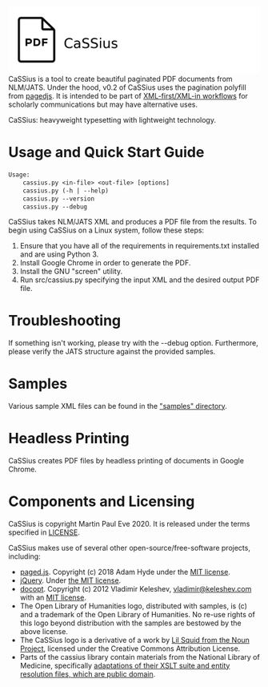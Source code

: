 ![CaSSiuS](res/logo.png?raw=true)
CaSSius is a tool to create beautiful paginated PDF documents from NLM/JATS. Under the hood, v0.2 of CaSSius uses the pagination polyfill from [pagedjs](https://gitlab.pagedmedia.org/tools/pagedjs). It is intended to be part of [XML-first/XML-in workflows](https://www.martineve.com/2015/07/20/building-a-real-xml-first-workflow-for-scholarly-typesetting/) for scholarly communications but may have alternative uses.

CaSSius: heavyweight typesetting with lightweight technology.

# Usage and Quick Start Guide
    Usage:
        cassius.py <in-file> <out-file> [options]
        cassius.py (-h | --help)
        cassius.py --version
        cassius.py --debug


CaSSius takes NLM/JATS XML and produces a PDF file from the results. To begin using CaSSius on a Linux system, follow these steps:

1. Ensure that you have all of the requirements in requirements.txt installed and are using Python 3.
2. Install Google Chrome in order to generate the PDF.
3. Install the GNU "screen" utility.
4. Run src/cassius.py specifying the input XML and the desired output PDF file.

# Troubleshooting
If something isn't working, please try with the --debug option. Furthermore, please verify the JATS structure against the provided samples.

# Samples
Various sample XML files can be found in the ["samples" directory](samples/).

# Headless Printing
CaSSius creates PDF files by headless printing of documents in Google Chrome.

# Components and Licensing
CaSSius is copyright Martin Paul Eve 2020. It is released under the terms specified in [LICENSE](LICENSE).

CaSSius makes use of several other open-source/free-software projects, including:

* [paged.js](https://gitlab.pagedmedia.org/tools/pagedjs). Copyright (c) 2018 Adam Hyde under the [MIT license](https://gitlab.pagedmedia.org/tools/pagedjs/blob/master/LICENSE.md).
* [jQuery](https://jquery.org). Under [the MIT license](https://jquery.org/license/).
* [docopt](https://github.com/docopt). Copyright (c) 2012 Vladimir Keleshev, <vladimir@keleshev.com> with an [MIT license](https://github.com/docopt/docopt/blob/master/LICENSE-MIT).
* The Open Library of Humanities logo, distributed with samples, is (c) and a trademark of the Open Library of Humanities. No re-use rights of this logo beyond distribution with the samples are bestowed by the above license.  
* The CaSSius logo is a derivative of a work by [Lil Squid from the Noun Project](https://thenounproject.com/search/?q=type&i=150037), licensed under the Creative Commons Attribution License.
* Parts of the cassius library contain materials from the National Library of Medicine, specifically [adaptations of their XSLT suite and entity resolution files, which are public domain](http://dtd.nlm.nih.gov/tools/tools.html).


